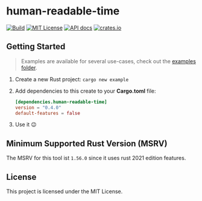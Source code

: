 # human-readable-time

[![Build](https://github.com/flying7eleven/human-readable-time/actions/workflows/build.yml/badge.svg)](https://github.com/flying7eleven/human-readable-time/actions/workflows/build.yml)
[![MIT License](http://img.shields.io/badge/license-MIT-9370d8.svg?style=flat)](http://opensource.org/licenses/MIT)
[![API docs](https://img.shields.io/badge/API-documentation-blue.svg)](https://docs.rs/human-readable-time)
[![crates.io](https://img.shields.io/crates/v/human-readable-time.svg)](https://crates.io/crates/human-readable-time)

## Getting Started

> Examples are available for several use-cases, check out the [examples folder](https://github.com/flying7eleven/human-readable-time/tree/main/examples).

1. Create a new Rust project: `cargo new example`
2. Add dependencies to this create to your **Cargo.toml** file:

    ```toml
    [dependencies.human-readable-time]
    version = "0.4.0"
    default-features = false
    ```

3. Use it 😉

## Minimum Supported Rust Version (MSRV)
The MSRV for this tool ist `1.56.0` since it uses rust 2021 edition features.

## License
This project is licensed under the MIT License.